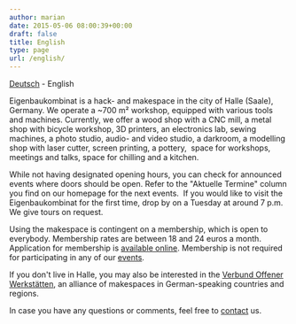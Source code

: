 ```yaml
---
author: marian
date: 2015-05-06 08:00:39+00:00
draft: false
title: English
type: page
url: /english/
---
```


[Deutsch](/uber-uns/) - English

Eigenbaukombinat is a hack- and makespace in the city of Halle (Saale), Germany. We operate a ~700 m² workshop, equipped with various tools and machines. Currently, we offer a wood shop with a CNC mill, a metal shop with bicycle workshop, 3D printers, an electronics lab, sewing machines, a photo studio, audio- and video studio, a darkroom, a modelling shop with laser cutter, screen printing, a pottery,  space for workshops, meetings and talks, space for chilling and a kitchen.

While not having designated opening hours, you can check for announced events where doors should be open. Refer to the "Aktuelle Termine" column you find on our homepage for the next events.  If you would like to visit the Eigenbaukombinat for the first time, drop by on a Tuesday at around 7 p.m. We give tours on request.

Using the makespace is contingent on a membership, which is open to everybody. Membership rates are between 18 and 24 euros a month. Application for membership is [available online](/mitgliedwerden.eigenbaukombinat.de). Membership is not required for participating in any of our [events](/unsere-veranstaltungen/).

If you don't live in Halle, you may also be interested in the [Verbund Offener Werkstätten](http:/https://www.offene-werkstaetten.org/), an alliance of makespaces in German-speaking countries and regions.

In case you have any questions or comments, feel free to [contact](/kontakt/) us.
